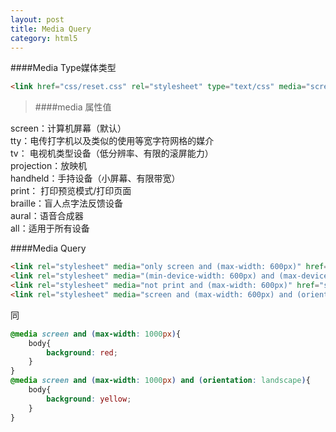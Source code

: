 ```yaml
---
layout: post
title: Media Query 
category: html5
---
```


####Media Type媒体类型

```html
<link href="css/reset.css" rel="stylesheet" type="text/css" media="screen" />"
```

>####media 属性值

screen：计算机屏幕（默认）<br/>
tty：电传打字机以及类似的使用等宽字符网格的媒介<br/>
tv：	电视机类型设备（低分辨率、有限的滚屏能力）<br/>
projection：放映机<br/>
handheld：手持设备（小屏幕、有限带宽）<br/>
print：	打印预览模式/打印页面<br/>
braille：盲人点字法反馈设备<br/>
aural：语音合成器<br/>
all：适用于所有设备

####Media Query

```html
<link rel="stylesheet" media="only screen and (max-width: 600px)" href="small.css" />
<link rel="stylesheet" media="(min-device-width: 600px) and (max-device-width: 1000px)" href="small.css" />
<link rel="stylesheet" media="not print and (max-width: 600px)" href="small.css" />
<link rel="stylesheet" media="screen and (max-width: 600px) and (orientation: landscape)" href="small.css" />
```
同

```css
@media screen and (max-width: 1000px){
	body{
		background: red;
	}
}
@media screen and (max-width: 1000px) and (orientation: landscape){
	body{
		background: yellow;
	}
}
```
